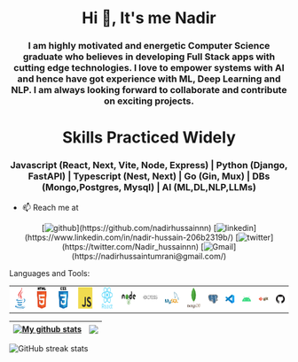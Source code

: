 
<h1 align="center">Hi 👋, It's me Nadir </h1>

<h3 align="center"> I am highly motivated and energetic Computer Science graduate who believes in developing Full Stack apps with cutting edge technologies. I love to empower systems with AI and hence have got experience with ML, Deep Learning and NLP. I am always looking forward to collaborate and contribute on exciting projects. </h3>


<h1 align="center"> Skills Practiced Widely </h1>
<h3 align="center"> Javascript (React, Next, Vite, Node, Express) | Python (Django, FastAPI) | Typescript (Nest, Next) | Go (Gin, Mux) | DBs (Mongo,Postgres, Mysql) | AI (ML,DL,NLP,LLMs)
</h3>



- 📫 Reach me at
<div align="center">
[<img src="https://img.icons8.com/nolan/64/github.png" alt='github' height='40'>](https://github.com/nadirhussainnn)  
[<img src="https://img.icons8.com/nolan/64/linkedin.png" alt='linkedin' height='40'>](https://www.linkedin.com/in/nadir-hussain-206b2319b/) 
[<img src="https://img.icons8.com/nolan/64/twitter.png" alt='twitter' height='40'>](https://twitter.com/Nadir_hussainnn)
[<img src="https://img.icons8.com/color-glass/48/000000/gmail.png" alt='Gmail' height='40'>](https://nadirhussaintumrani@gmail.com/)
</div>

Languages and Tools:
<table>
<tbody>
    <tr style="background-color:white">
        <td>
            <a href="https://www.java.com" target="_blank"> 
                <img src="https://raw.githubusercontent.com/devicons/devicon/master/icons/java/java-original.svg" alt="java" width="40" height="40"/> 
            </a>
        </td>
        <td>
            <img src="https://raw.githubusercontent.com/devicons/devicon/master/icons/html5/html5-original-wordmark.svg" alt="html5" width="40" height="40"/>
        </td>
        <td>
            <a href="https://www.w3schools.com/css/" target="_blank"> <img src="https://raw.githubusercontent.com/devicons/devicon/master/icons/css3/css3-original-wordmark.svg" alt="css3" width="40" height="40"/> 
            </a>
        </td>
        <td>
            <a href="https://developer.mozilla.org/en-US/docs/Web/JavaScript" target="_blank"> <img src="https://raw.githubusercontent.com/devicons/devicon/master/icons/javascript/javascript-original.svg" alt="javascript" width="40" height="40"/> </a>
        </td>
        <td>
            <a href="https://reactjs.org/" target="_blank"> <img src="https://raw.githubusercontent.com/devicons/devicon/master/icons/react/react-original-wordmark.svg" alt="react" width="40" height="40"/> </a>
        </td>
        <td>
            <a href="https://nodejs.org" target="_blank"> <img src="https://raw.githubusercontent.com/devicons/devicon/master/icons/nodejs/nodejs-original-wordmark.svg" alt="nodejs" width="40" height="40"/> </a>
        </td>
        <td>
            <a href="https://expressjs.com" target="_blank"> <img src="https://raw.githubusercontent.com/devicons/devicon/master/icons/express/express-original-wordmark.svg" alt="express" width="40" background="red" height="40"/> </a>
        </td>
        <td>
            <a href="https://www.mysql.com/" target="_blank"> <img src="https://raw.githubusercontent.com/devicons/devicon/master/icons/mysql/mysql-original-wordmark.svg" alt="mysql" width="40" height="40"/> </a> 
        </td>
        <td>
            <a href="https://www.mongodb.com/" target="_blank"> <img src="https://raw.githubusercontent.com/devicons/devicon/master/icons/mongodb/mongodb-original-wordmark.svg" alt="mongodb" width="40" height="40"/> </a>
        </td>
        <td>
            <img align="left" alt="PostgreSQL" width="26px" src="https://raw.githubusercontent.com/github/explore/80688e429a7d4ef2fca1e82350fe8e3517d3494d/topics/postgresql/postgresql.png" />
        </td>
        <td>
            <img align="left" alt="Visual Studio Code" width="26px" src="https://raw.githubusercontent.com/github/explore/80688e429a7d4ef2fca1e82350fe8e3517d3494d/topics/visual-studio-code/visual-studio-code.png" />
        </td>
        <td>
            <img align="left" alt="Android" width="26px" src="https://raw.githubusercontent.com/github/explore/80688e429a7d4ef2fca1e82350fe8e3517d3494d/topics/android/android.png" />        
        </td>
        <td>
            <img align="left" alt="Git" width="26px" src="https://raw.githubusercontent.com/github/explore/80688e429a7d4ef2fca1e82350fe8e3517d3494d/topics/git/git.png" />
        </td>
        <td> 
            <img align="left" alt="GitHub" width="26px" src="https://raw.githubusercontent.com/github/explore/78df643247d429f6cc873026c0622819ad797942/topics/github/github.png" />
        </td>    
    </tr>
</tbody>
</table>

| <a href="https://github.com/nadirhussainnn/github-readme-stats"><img align="center" src="https://github-readme-stats.vercel.app/api?username=nadirhussainnn&show_icons=true&include_all_commits=true&theme=dark&hide_border=true" alt="My github stats" /></a> | <a href="https://github.com/nadirhussainnn/github-readme-stats"><img align="center" src="https://github-readme-stats.vercel.app/api/top-langs/?username=nadirhussainnn&layout=compact&theme=dark&hide_border=true" /></a> |
| ------------- | ------------- |


![GitHub streak stats](https://github-readme-streak-stats.herokuapp.com/?user=nadirhussainnn)

